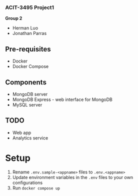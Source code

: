 ### ACIT-3495 Project1

**Group 2**
- Herman Luo
- Jonathan Parras

## Pre-requisites
- Docker
- Docker Compose

## Components
- MongoDB server
- MongoDB Express - web interface for MongoDB
- MySQL server

## TODO
- Web app
- Analytics service

# Setup
1. Rename `.env.sample-<appname>` files to `.env.<appname>`
1. Update environment variables in the `.env` files to your own configurations 
1. Run `docker compose up`
